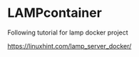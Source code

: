 # LAMPcontainer

Following tutorial for lamp docker project

https://linuxhint.com/lamp_server_docker/
